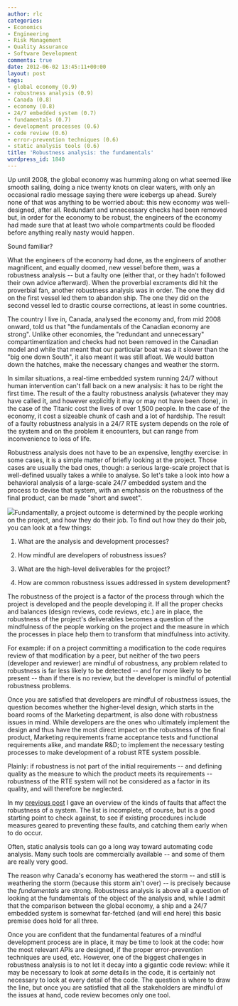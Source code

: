 ```yaml
---
author: rlc
categories:
- Economics
- Engineering
- Risk Management
- Quality Assurance
- Software Development
comments: true
date: 2012-06-02 13:45:11+00:00
layout: post
tags:
- global economy (0.9)
- robustness analysis (0.9)
- Canada (0.8)
- economy (0.8)
- 24/7 embedded system (0.7)
- fundamentals (0.7)
- development processes (0.6)
- code review (0.6)
- error-prevention techniques (0.6)
- static analysis tools (0.6)
title: 'Robustness analysis: the fundamentals'
wordpress_id: 1840
---
```


Up until 2008, the global economy was humming along on what seemed like smooth sailing, doing a nice twenty knots on clear waters, with only an occasional radio message saying there were icebergs up ahead. Surely none of that was anything to be worried about: this new economy was well-designed, after all. Redundant and unnecessary checks had been removed but, in order for the economy to be robust, the engineers of the economy had made sure that at least two whole compartments could be flooded before anything really nasty would happen.

Sound familiar?

<!--more-->

What the engineers of the economy had done, as the engineers of another magnificent, and equally doomed, new vessel before them, was a robustness analysis -- but a faulty one (either that, or they hadn't followed their own advice afterward). When the proverbial excraments did hit the proverbial fan, another robustness analysis was in order. The one they did on the first vessel led them to abandon ship. The one they did on the second vessel led to drastic course corrections, at least in some countries.

The country I live in, Canada, analysed the economy and, from mid 2008 onward, told us that "the fundamentals of the Canadian economy are strong". Unlike other economies, the "redundant and unnecessary" compartimentization and checks had not been removed in the Canadian model and while that meant that our particular boat was a it slower than the "big one down South", it also meant it was still afloat. We would batton down the hatches, make the necessary changes and weather the storm.

In similar situations, a real-time embedded system running 24/7 without human intervention can't fall back on a new analysis: it has to be right the first time. The result of the a faulty robustness analysis (whatever they may have called it, and however explicitly it may or may not have been done), in the case of the Titanic cost the lives of over 1,500 people. In the case of the economy, it cost a sizeable chunk of cash and a lot of hardship. The result of a faulty robustness analysis in a 24/7 RTE system depends on the role of the system and on the problem it encounters, but can range from inconvenience to loss of life.

Robustness analysis does not have to be an expensive, lengthy exercise: in some cases, it is a simple matter of briefly looking at the project. Those cases are usually the bad ones, though: a serious large-scale project that is well-defined usually takes a while to analyse. So let's take a look into how a behavioral analysis of a large-scale 24/7 embedded system and the process to devise that system, with an emphasis on the robustness of the final product, can be made "short and sweet".

[![](http://geekandpoke.typepad.com/.a/6a00d8341d3df553ef01676627bd06970b-pi)](http://geekandpoke.typepad.com/geekandpoke/2012/05/simply-explained-wtf.html)Fundamentally, a project outcome is determined by the people working on the project, and how they do their job. To find out how they do their job, you can look at a few things:

1. What are the analysis and development processes?

2. How mindful are developers of robustness issues?

3. What are the high-level deliverables for the project?

4. How are common robustness issues addressed in system development?

The robustness of the project is a factor of the process through which the project is developed and the people developing it. If all the proper checks and balances (design reviews, code reviews, etc.) are in place, the robustness of the project's deliverables becomes a question of the mindfulness of the people working on the project and the measure in which the processes in place help them to transform that mindfulness into activity.

For example: if on a project committing a modification to the code requires review of that modification by a peer, but neither of the two peers (developer and reviewer) are mindful of robustness, any problem related to robustness is far less likely to be detected -- and for more likely to be present -- than if there is no review, but the developer is mindful of potential robustness problems.

Once you are satisfied that developers are mindful of robustness issues, the question becomes whether the higher-level design, which starts in the board rooms of the Marketing department, is also done with robustness issues in mind. While developers are the ones who ultimately implement the design and thus have the most direct impact on the robustness of the final product, Marketing requirements frame acceptance tests and functional requirements alike, and mandate R&D; to implement the necessary testing processes to make development of a robust RTE system possible.

Plainly: if robustness is not part of the initial requirements -- and defining quality as the measure to which the product meets its requirements -- robustness of the RTE system will not be considered as a factor in its quality, and will therefore be neglected.

In my [previous post](http://rlc.vlinder.ca/blog/2012/03/robustness-analysis-finding-faults/) I gave an overview of the kinds of faults that affect the robustness of a system. The list is incomplete, of course, but is a good starting point to check against, to see if existing procedures include measures geared to preventing these faults, and catching them early when to do occur.

Often, static analysis tools can go a long way toward automating code analysis. Many such tools are commercially available -- and some of them are really very good.

The reason why Canada's economy has weathered the storm -- and still is weathering the storm (because this storm ain't over) -- is precisely because the _fundamentals_ are strong. Robustness analysis is above all a question of looking at the fundamentals of the object of the analysis and, while I admit that the comparison between the global economy, a ship and a 24/7 embedded system is somewhat far-fetched (and will end here) this basic premise does hold for all three.

Once you are confident that the fundamental features of a mindful development process are in place, it may be time to look at the code: how the most relevant APIs are designed, if the proper error-prevention techniques are used, etc. However, one of the biggest challenges in robustness analysis is to not let it decay into a gigantic code review: while it may be necessary to look at _some_ details in the code, it is certainly not necessary to look at every detail of the code. The question is where to draw the line, but once you are satisfied that all the stakeholders are mindful of the issues at hand, code review becomes only one tool.